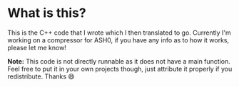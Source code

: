 # What is this?

This is the C++ code that I wrote which I then translated to go. Currently I'm working on a compressor for ASH0, if you have any info as to how it works, please let me know!

**Note:** This code is not directly runnable as it does not have a main function. Feel free to put it in your own projects though, just attribute it properly if you redistribute. Thanks :smile:
